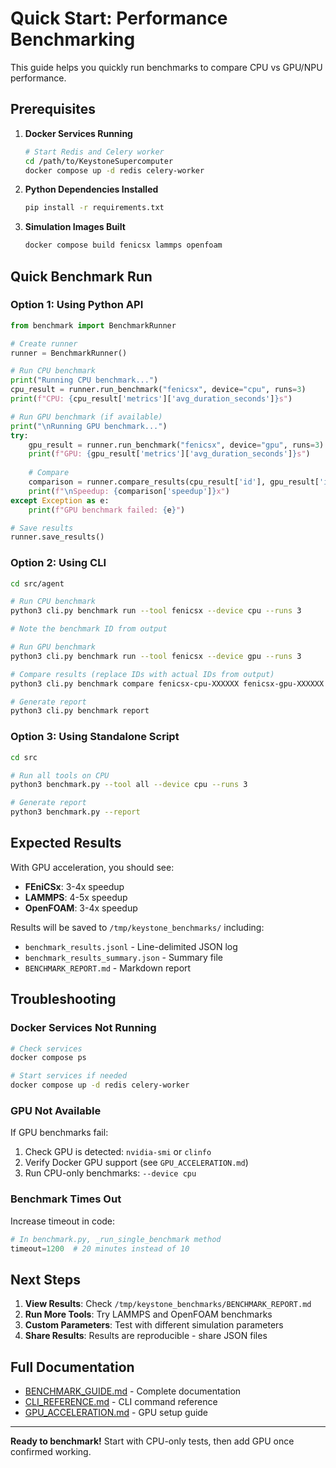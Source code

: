 # Quick Start: Performance Benchmarking

This guide helps you quickly run benchmarks to compare CPU vs GPU/NPU performance.

## Prerequisites

1. **Docker Services Running**
   ```bash
   # Start Redis and Celery worker
   cd /path/to/KeystoneSupercomputer
   docker compose up -d redis celery-worker
   ```

2. **Python Dependencies Installed**
   ```bash
   pip install -r requirements.txt
   ```

3. **Simulation Images Built**
   ```bash
   docker compose build fenicsx lammps openfoam
   ```

## Quick Benchmark Run

### Option 1: Using Python API

```python
from benchmark import BenchmarkRunner

# Create runner
runner = BenchmarkRunner()

# Run CPU benchmark
print("Running CPU benchmark...")
cpu_result = runner.run_benchmark("fenicsx", device="cpu", runs=3)
print(f"CPU: {cpu_result['metrics']['avg_duration_seconds']}s")

# Run GPU benchmark (if available)
print("\nRunning GPU benchmark...")
try:
    gpu_result = runner.run_benchmark("fenicsx", device="gpu", runs=3)
    print(f"GPU: {gpu_result['metrics']['avg_duration_seconds']}s")
    
    # Compare
    comparison = runner.compare_results(cpu_result['id'], gpu_result['id'])
    print(f"\nSpeedup: {comparison['speedup']}x")
except Exception as e:
    print(f"GPU benchmark failed: {e}")

# Save results
runner.save_results()
```

### Option 2: Using CLI

```bash
cd src/agent

# Run CPU benchmark
python3 cli.py benchmark run --tool fenicsx --device cpu --runs 3

# Note the benchmark ID from output

# Run GPU benchmark
python3 cli.py benchmark run --tool fenicsx --device gpu --runs 3

# Compare results (replace IDs with actual IDs from output)
python3 cli.py benchmark compare fenicsx-cpu-XXXXXX fenicsx-gpu-XXXXXX

# Generate report
python3 cli.py benchmark report
```

### Option 3: Using Standalone Script

```bash
cd src

# Run all tools on CPU
python3 benchmark.py --tool all --device cpu --runs 3

# Generate report
python3 benchmark.py --report
```

## Expected Results

With GPU acceleration, you should see:
- **FEniCSx**: 3-4x speedup
- **LAMMPS**: 4-5x speedup  
- **OpenFOAM**: 3-4x speedup

Results will be saved to `/tmp/keystone_benchmarks/` including:
- `benchmark_results.jsonl` - Line-delimited JSON log
- `benchmark_results_summary.json` - Summary file
- `BENCHMARK_REPORT.md` - Markdown report

## Troubleshooting

### Docker Services Not Running

```bash
# Check services
docker compose ps

# Start services if needed
docker compose up -d redis celery-worker
```

### GPU Not Available

If GPU benchmarks fail:
1. Check GPU is detected: `nvidia-smi` or `clinfo`
2. Verify Docker GPU support (see `GPU_ACCELERATION.md`)
3. Run CPU-only benchmarks: `--device cpu`

### Benchmark Times Out

Increase timeout in code:
```python
# In benchmark.py, _run_single_benchmark method
timeout=1200  # 20 minutes instead of 10
```

## Next Steps

1. **View Results**: Check `/tmp/keystone_benchmarks/BENCHMARK_REPORT.md`
2. **Run More Tools**: Try LAMMPS and OpenFOAM benchmarks
3. **Custom Parameters**: Test with different simulation parameters
4. **Share Results**: Results are reproducible - share JSON files

## Full Documentation

- [BENCHMARK_GUIDE.md](BENCHMARK_GUIDE.md) - Complete documentation
- [CLI_REFERENCE.md](CLI_REFERENCE.md) - CLI command reference
- [GPU_ACCELERATION.md](GPU_ACCELERATION.md) - GPU setup guide

---

**Ready to benchmark!** Start with CPU-only tests, then add GPU once confirmed working.
